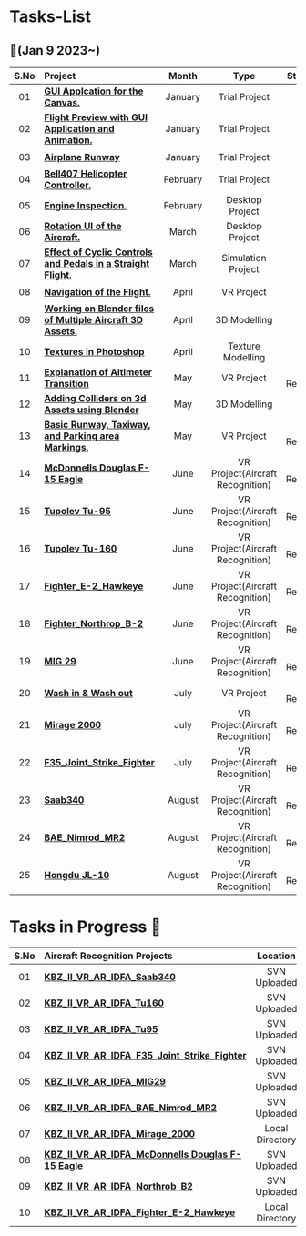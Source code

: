 # Tasks-List

##  :notebook_with_decorative_cover:(Jan 9 2023~)

| S.No   | Project                                                                |            Month            |                            Type                             |                            Status                             |
| :----: | :-----------------------------------------------------------           | :----------------------------: | :----------------------------------------------------------: | :----------------------------------------------------------: |
|   01   | [**GUI Applcation for the Canvas.**]()                                 |               January          |  Trial Project                                               |  :heavy_check_mark:   |
|   02   | [**Flight Preview with GUI Application and Animation.**]()             |               January          |  Trial Project                                               |  :heavy_check_mark:   |
|   03   | [**Airplane Runway**]()                                                |               January          |  Trial Project                                               |  :heavy_check_mark:   |
|   04   | [**Bell407 Helicopter Controller.**]()                                 |               February         |  Trial Project                                               |  :heavy_check_mark:   |
|   05   | [**Engine Inspection.**]()                                             |               February         |  Desktop Project                                             |  :heavy_check_mark:   |
|   06   | [**Rotation UI of the Aircraft.**]()                                   |               March            |  Desktop Project                                             |  :heavy_check_mark:   |
|   07   | [**Effect of Cyclic Controls and Pedals in a Straight Flight.**]()     |               March            |  Simulation Project                                          |  :heavy_check_mark:   |
|   08   | [**Navigation of the Flight.**]()                                      |               April            |  VR Project                                                  |  :heavy_check_mark:   |
|   09   | [**Working on Blender files of Multiple Aircraft 3D Assets.**]()       |               April            |  3D Modelling                                                |  :heavy_check_mark:   |
|   10   | [**Textures in Photoshop**]()                                          |               April            |  Texture Modelling                                           |  :heavy_check_mark:   |
|   11   | [**Explanation of Altimeter Transition**]()                            |               May              |  VR Project                                                  |  ID Review            |
|   12   | [**Adding Colliders on 3d Assets using Blender**]()                    |               May              |  3D Modelling                                                |  :heavy_check_mark:   |
|   13   | [**Basic Runway, Taxiway, and Parking area Markings.**]()              |               May              |  VR Project                                                  |  ID Review            |
|   14   | [**McDonnells Douglas F-15 Eagle**]()                                  |               June             |  VR Project(Aircraft Recognition)                            |  ID Review            |
|   15   | [**Tupolev Tu-95**]()                                                  |               June             |  VR Project(Aircraft Recognition)                            |  ID Review            |
|   16   | [**Tupolev Tu-160**]()                                                 |               June             |  VR Project(Aircraft Recognition)                            |  ID Review            |
|   17   | [**Fighter_E-2_Hawkeye**]()                                            |               June             |  VR Project(Aircraft Recognition)                            |  ID Review            |
|   18   | [**Fighter_Northrop_B-2**]()                                           |               June             |  VR Project(Aircraft Recognition)                            |  ID Review            |
|   19   | [**MIG 29**]()                                                         |               June             |  VR Project(Aircraft Recognition)                            |  ID Review            |
|   20   | [**Wash in & Wash out**]()                                             |               July             |  VR Project                                                  |  ID Review            |
|   21   | [**Mirage 2000**]()                                                    |               July             |  VR Project(Aircraft Recognition)                            |  ID Review            |
|   22   | [**F35_Joint_Strike_Fighter**]()                                       |               July             |  VR Project(Aircraft Recognition)                            |  ID Review            |
|   23   | [**Saab340**]()                                                        |               August           |  VR Project(Aircraft Recognition)                            |  ID Review            |
|   24   | [**BAE_Nimrod_MR2**]()                                                 |               August           |  VR Project(Aircraft Recognition)                            |  ID Review            |
|   25   | [**Hongdu JL-10**]()                                                   |               August           |  VR Project(Aircraft Recognition)                            |  ID Review            |

# Tasks in Progress 📖

| S.No   | Aircraft Recognition Projects                                |            Location                       |                            Progress                          |                            LMS                               |
| :----: | :----------------------------------------------------------- | :----------------------------:            | :----------------------------------------------------------: | :----------------------------------------------------------: |
|   01   | [**KBZ_II_VR_AR_IDFA_Saab340**]()                            |          SVN Uploaded                     |                 :heavy_check_mark:                           |                     Incomplete                               |
|   02   | [**KBZ_II_VR_AR_IDFA_Tu160**]()                              |          SVN Uploaded                     |                 :heavy_check_mark:                           |                     Incomplete                               |
|   03   | [**KBZ_II_VR_AR_IDFA_Tu95**]()                               |          SVN Uploaded                     |                 :heavy_check_mark:                           |                     Incomplete                               |
|   04   | [**KBZ_II_VR_AR_IDFA_F35_Joint_Strike_Fighter**]()           |          SVN Uploaded                     |                 :heavy_check_mark:                           |                     Incomplete                               |
|   05   | [**KBZ_II_VR_AR_IDFA_MIG29**]()                              |          SVN Uploaded                     |                 :heavy_check_mark:                           |                     Incomplete                               |
|   06   | [**KBZ_II_VR_AR_IDFA_BAE_Nimrod_MR2**]()                     |          SVN Uploaded                     |                 :heavy_check_mark:                           |                     Incomplete                               |
|   07   | [**KBZ_II_VR_AR_IDFA_Mirage_2000**]()                        |        Local Directory                    |                 :heavy_check_mark:                           |                     Incomplete                               |
|   08   | [**KBZ_II_VR_AR_IDFA_McDonnells Douglas F-15 Eagle**]()      |          SVN Uploaded                     |                 :heavy_check_mark:                           |                     Incomplete                               |
|   09   | [**KBZ_II_VR_AR_IDFA_Northrob_B2**]()                        |          SVN Uploaded                     |                 :heavy_check_mark:                           |                     Incomplete                               |
|   10   | [**KBZ_II_VR_AR_IDFA_Fighter_E-2_Hawkeye**]()                |        Local Directory                    |                 :heavy_check_mark:                           |                     Incomplete                               |
